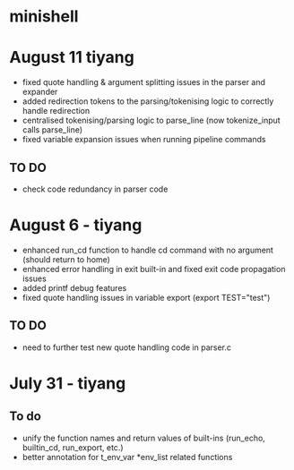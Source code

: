 # minishell

# August 11  tiyang
- fixed quote handling & argument splitting issues in the parser and expander
- added redirection tokens to the parsing/tokenising logic to correctly handle redirection
- centralised tokenising/parsing logic to parse_line (now tokenize_input calls parse_line)
- fixed variable expansion issues when running pipeline commands
## TO DO
- check code redundancy in parser code

# August 6 - tiyang
- enhanced run_cd function to handle cd command with no argument (should return to home)
- enhanced error handling in exit built-in and fixed exit code propagation issues
- added printf debug features
- fixed quote handling issues in variable export (export TEST="test")
## TO DO
- need to further test new quote handling code in parser.c

# July 31 - tiyang
## To do
- unify the function names and return values of built-ins (run_echo, builtin_cd, run_export, etc.)
- better annotation for t_env_var *env_list related functions


